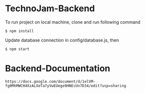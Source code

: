 # TechnoJam-Backend

To run project on local machine, clone and run following command

`$ npm install`

Update database connection in config/database.js, then

`$ npm start`
# Backend-Documentation
`https://docs.google.com/document/d/1elVM-fg0MhMWCH4XzALXeTa7yVwEUege9HNEcUn7D34/edit?usp=sharing`
